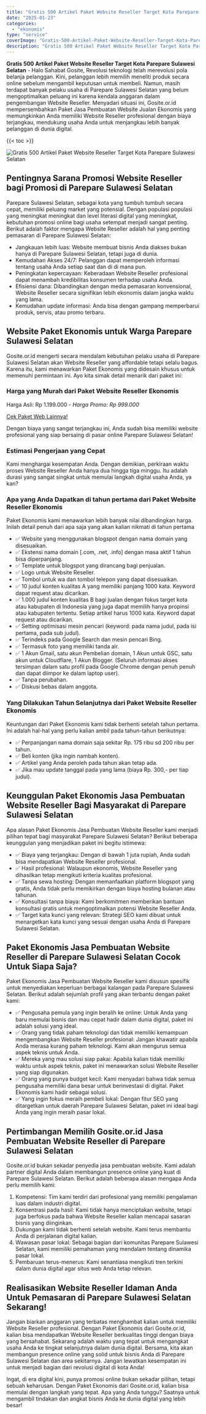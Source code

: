 ```yaml
---
title: "Gratis 500 Artikel Paket Website Reseller Target Kota Parepare Sulawesi Selatan"
date: "2025-01-23"
categories: 
  - "ekonomis"
type: "service"
coverImage: "Gratis-500-Artikel-Paket-Website-Reseller-Target-Kota-Parepare-Sulawesi-Selatan.png"
description: "Gratis 500 Artikel Paket Website Reseller Target Kota Parepare Sulawesi Selatan. Ingat, di era digital kini, punya promosi online bukan sekadar pilihan, teta..."
---
```


**Gratis 500 Artikel Paket Website Reseller Target Kota Parepare Sulawesi Selatan** - Halo Sahabat Gosite, Revolusi teknologi telah merevolusi pola belanja pelanggan. Kini, pelanggan lebih memilih meneliti produk secara online sebelum mengambil keputusan untuk membeli. Namun, masih terdapat banyak pelaku usaha di Parepare Sulawesi Selatan yang belum mengoptimalkan peluang ini karena kendala anggaran dalam pengembangan Website Reseller. Menyadari situasi ini, Gosite.or.id mempersembahkan Paket Jasa Pembuatan Website Jualan Ekonomis yang memungkinkan Anda memiliki Website Reseller profesional dengan biaya terjangkau, mendukung usaha Anda untuk menjangkau lebih banyak pelanggan di dunia digital.

{{< toc >}}

![Gratis 500 Artikel Paket Website Reseller Target Kota Parepare Sulawesi Selatan](/images/ekonomis/Gratis-500-Artikel-Paket-Website-Reseller-Target-Kota-Parepare-Sulawesi-Selatan.png)

## Pentingnya Sarana Promosi Website Reseller bagi Promosi di Parepare Sulawesi Selatan

Parepare Sulawesi Selatan, sebagai kota yang tumbuh tumbuh secara cepat, memiliki peluang market yang potensial. Dengan populasi populasi yang meningkat meningkat dan level literasi digital yang meningkat, kebutuhan promosi online bagi usaha setempat menjadi sangat penting. Berikut adalah faktor mengapa Website Reseller adalah hal yang penting pemasaran di Parepare Sulawesi Selatan:

- Jangkauan lebih luas: Website membuat bisnis Anda diakses bukan hanya di Parepare Sulawesi Selatan, tetapi juga di dunia.
- Kemudahan Akses 24/7: Pelanggan dapat memperoleh informasi tentang usaha Anda setiap saat dan di di mana pun.
- Peningkatan kepercayaan: Keberadaan Website Reseller profesional dapat menambah kredibilitas konsumen terhadap usaha Anda.
- Efisiensi dana: Dibandingkan dengan media pemasaran konvensional, Website Reseller secara signifikan lebih ekonomis dalam jangka waktu yang lama.
- Kemudahan update informasi: Anda bisa dengan gampang memperbarui produk, servis, atau promo terbaru.

## Website Paket Ekonomis untuk Warga Parepare Sulawesi Selatan

Gosite.or.id mengerti secara mendalam kebutuhan pelaku usaha di Parepare Sulawesi Selatan akan Website Reseller yang affordable tetapi selalu bagus. Karena itu, kami menawarkan Paket Ekonomis yang didesain khusus untuk memenuhi permintaan ini. Ayo kita simak detail menarik dari paket ini:

### Harga yang Murah dari Paket Website Reseller Ekonomis

<a class="cta-button">Harga Asli: Rp 1.199.000 - <em>Harga Promo: Rp 999.000</em></a>

<a href="/jasa-web/" class="cta-button">Cek Paket Web Lainnya!</a>

Dengan biaya yang sangat terjangkau ini, Anda sudah bisa memiliki website profesional yang siap bersaing di pasar online Parepare Sulawesi Selatan!

### Estimasi Pengerjaan yang Cepat

Kami menghargai kesempatan Anda. Dengan demikian, perkiraan waktu proses Website Reseller Anda hanya dua hingga tiga minggu. Itu adalah durasi yang sangat singkat untuk memulai langkah digital usaha Anda, ya kan?

### Apa yang Anda Dapatkan di tahun pertama dari Paket Website Reseller Ekonomis

Paket Ekonomis kami menawarkan lebih banyak nilai dibandingkan harga. Inilah detail penuh dari apa saja yang akan kalian nikmati di tahun pertama

- ✅ Website yang menggunakan blogspot dengan nama domain yang disesuaikan.
- ✅ Ekstensi nama domain \[.com, .net, .info\] dengan masa aktif 1 tahun bisa diperpanjang.
- ✅ Template untuk blogspot yang dirancang bagi penjualan.
- ✅ Logo untuk Website Reseller.
- ✅ Tombol untuk wa dan tombol telepon yang dapat disesuaikan.
- ✅ 10 judul konten kualitas A yang memiliki panjang 1000 kata. Keyword dapat request atau dicarikan.
- ✅ 1.000 judul konten kualitas B bagi jualan dengan fokus target kota atau kabupaten di Indonesia yang juga dapat memilih hanya propinsi atau kabupaten tertentu. Setiap artikel harus 1000 kata. Keyword dapat request atau dicarikan.
- ✅ Setting optimisasi mesin pencari (keyword: pada nama judul, pada isi pertama, pada sub judul).
- ✅ Terindeks pada Google Search dan mesin pencari Bing.
- ✅ Termasuk foto yang memiliki tanda air.
- ✅ 1 Akun Gmail, satu akun Pembelian domain, 1 Akun untuk GSC, satu akun untuk Cloudflare, 1 Akun Blogger. (Seluruh informasi akses tersimpan dalam satu profil pada Google Chrome dengan penuh penuh dan dapat diimpor ke dalam laptop user).
- ✅ Tanpa perubahan.
- ✅ Diskusi bebas dalam anggota.

### Yang Dilakukan Tahun Selanjutnya dari Paket Website Reseller Ekonomis

Keuntungan dari Paket Ekonomis kami tidak berhenti setelah tahun pertama. Ini adalah hal-hal yang perlu kalian ambil pada tahun-tahun berikutnya:

- ✅ Perpanjangan nama domain saja sekitar Rp. 175 ribu sd 200 ribu per tahun.
- ✅ Beli konten (jika ingin nambah konten).
- ✅ Artikel yang Anda peroleh pada tahun akan tetap ada.
- ✅ Jika mau update tanggal pada yang lama (biaya Rp. 300,- per tiap judul).

## Keunggulan Paket Ekonomis Jasa Pembuatan Website Reseller Bagi Masyarakat di Parepare Sulawesi Selatan

Apa alasan Paket Ekonomis Jasa Pembuatan Website Reseller kami menjadi pilihan tepat bagi masyarakat Parepare Sulawesi Selatan? Berikut beberapa keunggulan yang menjadikan paket ini begitu istimewa:

- ✅ Biaya yang terjangkau: Dengan di bawah 1 juta rupiah, Anda sudah bisa mendapatkan Website Reseller profesional.
- ✅ Hasil profesional: Walaupun ekonomis, Website Reseller yang dihasilkan tetap mengikuti kriteria kualitas profesional.
- ✅ Tanpa sewa hosting: Dengan memanfaatkan platform blogspot yang gratis, Anda tidak perlu memikirkan dengan biaya hosting bulanan atau tahunan.
- ✅ Konsultasi tanpa biaya: Kami berkomitmen memberikan bantuan konsultasi gratis untuk mengoptimalkan potensi Website Reseller Anda.
- ✅ Target kata kunci yang relevan: Strategi SEO kami dibuat untuk menargetkan kata kunci yang sesuai dengan usaha Anda di Parepare Sulawesi Selatan.

## Paket Ekonomis Jasa Pembuatan Website Reseller di Parepare Sulawesi Selatan Cocok Untuk Siapa Saja?

Paket Ekonomis Jasa Pembuatan Website Reseller kami disusun spesifik untuk menyediakan keperluan berbagai kalangan pada Parepare Sulawesi Selatan. Berikut adalah sejumlah profil yang akan terbantu dengan paket kami:

- ✅ Pengusaha pemula yang ingin beralih ke online: Untuk Anda yang baru memulai bisnis dan mau cepat hadir dalam dunia digital, paket ini adalah solusi yang ideal.
- ✅ Orang yang tidak paham teknologi dan tidak memiliki kemampuan mengembangkan Website Reseller profesional: Jangan khawatir apabila Anda merasa kurang paham teknologi. Kami akan mengurus semua aspek teknis untuk Anda.
- ✅ Mereka yang mau solusi siap pakai: Apabila kalian tidak memiliki waktu untuk aspek teknis, paket ini menawarkan solusi Website Reseller yang siap digunakan.
- ✅ Orang yang punya budget kecil: Kami menyadari bahwa tidak semua pengusaha memiliki dana besar untuk berinvestasi di digital. Paket Ekonomis kami hadir sebagai solusi.
- ✅ Yang ingin fokus meraih pembeli lokal: Dengan fitur SEO yang ditargetkan untuk daerah Parepare Sulawesi Selatan, paket ini ideal bagi Anda yang ingin meraih pasar lokal.

## Pertimbangan Memilih Gosite.or.id Jasa Pembuatan Website Reseller di Parepare Sulawesi Selatan

Gosite.or.id bukan sekadar penyedia jasa pembuatan website. Kami adalah partner digital Anda dalam membangun presence online yang kuat di Parepare Sulawesi Selatan. Berikut adalah beberapa alasan mengapa Anda perlu memilih kami:

1. Kompetensi: Tim kami terdiri dari profesional yang memiliki pengalaman luas dalam industri digital.
2. Konsentrasi pada hasil: Kami tidak hanya menciptakan website, tetapi juga berfokus pada bahwa Website Reseller kalian mencapai sasaran bisnis yang diinginkan.
3. Dukungan kami tidak berhenti setelah website. Kami terus membantu Anda di perjalanan digital kalian.
4. Wawasan pasar lokal: Sebagai bagian dari komunitas Parepare Sulawesi Selatan, kami memiliki pemahaman yang mendalam tentang dinamika pasar lokal.
5. Pembaruan terus-menerus: Kami senantiasa mengikuti tren terkini dalam dunia digital agar situs web Anda tetap relevan.

## Realisasikan Website Reseller Idaman Anda Untuk Pemasaran di Parepare Sulawesi Selatan Sekarang!

Jangan biarkan anggaran yang terbatas menghambat kalian untuk memiliki Website Reseller profesional. Dengan Paket Ekonomis dari Gosite.or.id, kalian bisa mendapatkan Website Reseller berkualitas tinggi dengan biaya yang bersahabat. Sekarang adalah waktu yang tepat untuk mengangkat usaha Anda ke tingkat selanjutnya dalam dunia digital. Bersama, kita akan membangun presence online yang solid untuk bisnis Anda di Parepare Sulawesi Selatan dan area sekitarnya. Jangan lewatkan kesempatan ini untuk menjadi bagian dari revolusi digital di kota Anda!

Ingat, di era digital kini, punya promosi online bukan sekadar pilihan, tetapi sebuah keharusan. Dengan Paket Ekonomis dari Gosite.or.id, kalian bisa memulai dengan langkah yang tepat. Apa yang Anda tunggu? Saatnya untuk mengambil tindakan dan angkat bisnis Anda ke dunia digital yang lebih besar!